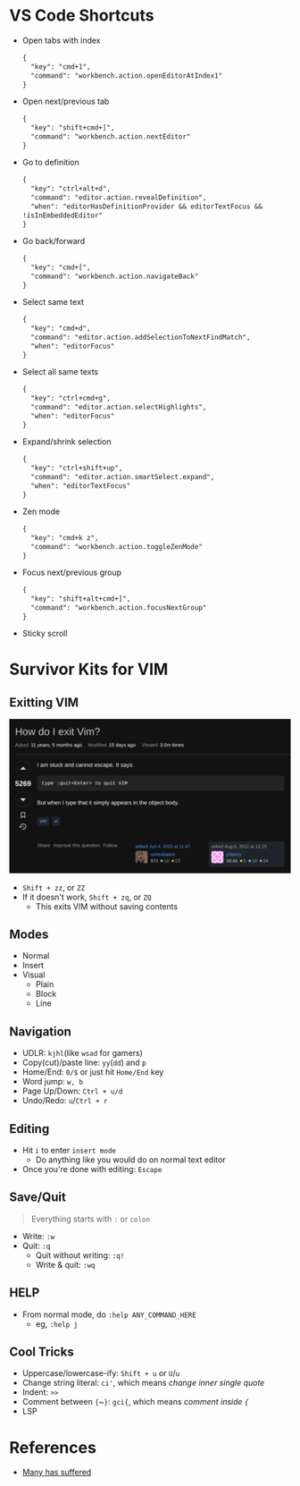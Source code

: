 # VS Code Shortcuts
- Open tabs with index
  ```
  {
    "key": "cmd+1",
    "command": "workbench.action.openEditorAtIndex1"
  }
  ```

- Open next/previous tab
  ```
  {
    "key": "shift+cmd+]",
    "command": "workbench.action.nextEditor"
  }
  ```

- Go to definition
  ```
  {
    "key": "ctrl+alt+d",
    "command": "editor.action.revealDefinition",
    "when": "editorHasDefinitionProvider && editorTextFocus && !isInEmbeddedEditor"
  }
  ```

- Go back/forward
  ```
  {
    "key": "cmd+[",
    "command": "workbench.action.navigateBack"
  }
  ```

- Select same text
  ```
  {
    "key": "cmd+d",
    "command": "editor.action.addSelectionToNextFindMatch",
    "when": "editorFocus"
  }
  ```

- Select all same texts
  ```
  {
    "key": "ctrl+cmd+g",
    "command": "editor.action.selectHighlights",
    "when": "editorFocus"
  }
  ```

- Expand/shrink selection
  ```
  {
    "key": "ctrl+shift+up",
    "command": "editor.action.smartSelect.expand",
    "when": "editorTextFocus"
  }
  ```

- Zen mode
  ```
  {
    "key": "cmd+k z",
    "command": "workbench.action.toggleZenMode"
  }
  ```

- Focus next/previous group
  ```
  {
    "key": "shift+alt+cmd+]",
    "command": "workbench.action.focusNextGroup"
  }
  ```

- Sticky scroll

# Survivor Kits for VIM
## Exitting VIM
![how-do-i-exit-vim.png](./images/how-do-i-exit-vim.png)
- `Shift + zz`, or `ZZ`
- If it doesn't work, `Shift + zq`, or `ZQ`
  - This exits VIM without saving contents

## Modes
- Normal
- Insert
- Visual
  - Plain
  - Block
  - Line

## Navigation
- UDLR: `kjhl`(like `wsad` for gamers)
- Copy(cut)/paste line: `yy`(`dd`) and `p`
- Home/End: `0/$` or just hit `Home/End` key
- Word jump: `w, b`
- Page Up/Down: `Ctrl + u/d`
- Undo/Redo: `u`/`Ctrl + r`

## Editing
- Hit `i` to enter `insert mode`
  - Do anything like you would do on normal text editor
- Once you're done with editing: `Escape`

## Save/Quit
> Everything starts with `:` or `colon`
- Write: `:w`
- Quit: `:q`
  - Quit without writing: `:q!`
  - Write & quit: `:wq`

## HELP
- From normal mode, do `:help ANY_COMMAND_HERE`
  - eg, `:help j`

## Cool Tricks
- Uppercase/lowercase-ify: `Shift + u` or `U`/`u`
- Change string literal: `ci'`, which means *change inner single quote*
- Indent: `>>`
- Comment between `{`~`}`: `gci{`, which means *comment inside `{`*
- LSP

# References
- [Many has suffered](https://stackoverflow.com/questions/11828270/how-do-i-exit-vim)
